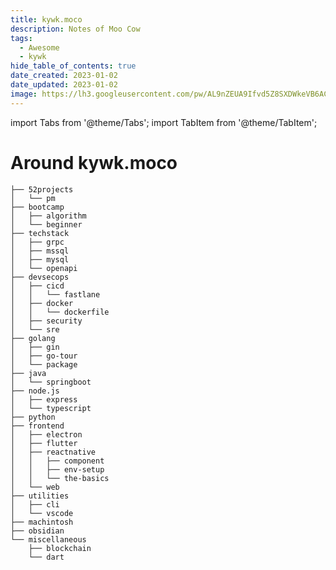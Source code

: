 ```yaml
---
title: kywk.moco
description: Notes of Moo Cow
tags:
  - Awesome
  - kywk
hide_table_of_contents: true
date_created: 2023-01-02
date_updated: 2023-01-02
image: https://lh3.googleusercontent.com/pw/AL9nZEUA9Ifvd5Z8SXDWkeVB6AC4MPGwnXaL6kBXNPoXwOQQ2jOcZ1Jw_0p8TKK8C3ZX0e67_FOY15eDrm7aaXSQJcKtoUzC80SAQEHsaBy6qS2AqNNs5VUFNXBKm439y_1wkvmDl-PnL8ReojnIumNlEvOXBg=w800-no?authuser=0
---
```


import Tabs from '@theme/Tabs';
import TabItem from '@theme/TabItem';

Around kywk.moco 
================

```
├── 52projects
│   └── pm
├── bootcamp
│   ├── algorithm
│   └── beginner
├── techstack
│   ├── grpc
│   ├── mssql
│   ├── mysql
│   └── openapi
├── devsecops
│   ├── cicd
│   │   └── fastlane
│   ├── docker
│   │   └── dockerfile
│   ├── security
│   └── sre
├── golang
│   ├── gin
│   ├── go-tour
│   └── package
├── java
│   └── springboot
├── node.js
│   ├── express
│   └── typescript
├── python
├── frontend
│   ├── electron
│   ├── flutter
│   ├── reactnative
│   │   ├── component
│   │   ├── env-setup
│   │   └── the-basics
│   └── web
├── utilities
│   ├── cli
│   └── vscode
├── machintosh
├── obsidian
└── miscellaneous
    ├── blockchain
    └── dart
```

<!--

<Tabs>
  <TabItem value="go" label="Go" default>

``` go
```
  </TabItem>
  <TabItem value="js" label="JavaScript">

``` js
```
  </TabItem>
  <TabItem value="ts" label="TypeScript">

``` ts
```
  </TabItem>
  <TabItem value="python" label="Python">

``` python
```
  </TabItem>
</Tabs>


00 52 Projects
03 BOOTCAMP

10 TechStack

20 DevSecOps
   - SRE
   - docker

30 Go
31 Node.js
   - TypeScript
32 Java
33 Python

50 Frontend
   - Web
   - Flutter
   - ReactNative

70 Utilities
   - CLI
75 Machintosh
80 Obsidian

99 Miscellaneous
  - BlockChain
  - Dart

-->


